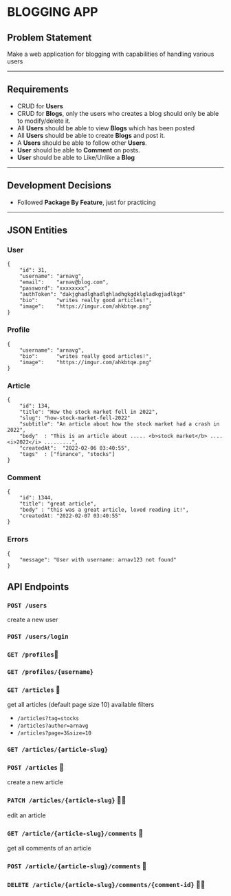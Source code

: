 # BLOGGING APP

## Problem Statement
Make a web application for blogging with capabilities of handling various users

---

## Requirements
- CRUD for **Users**
- CRUD for **Blogs**, only the users who creates a blog should only be able to modify/delete it.
- All **Users** should be able to view **Blogs** which has been posted
- All **Users** should be able to create **Blogs** and post it.
- A **Users** should be able to follow other **Users**.
- **User** should be able to **Comment** on posts.
- **User** should be able to Like/Unlike a **Blog**

---

## Development Decisions
- Followed **Package By Feature**, just for practicing

---

## JSON Entities

### User 

    {
	    "id": 31,
	    "username": "arnavg",
	    "email":	"arnav@blog.com",
	    "password": "xxxxxxxx",
	    "authToken": "dakjghadlghadlghladhgkgdklgladkgjadlkgd"
	    "bio": 		"writes really good articles!",
	    "image":	"https://imgur.com/ahkbtqe.png"
    }

### Profile 

    {
	    "username": "arnavg",
	    "bio": 		"writes really good articles!",
	    "image":	"https://imgur.com/ahkbtqe.png"
    }

### Article 

    {
	    "id": 134,
	    "title": "How the stock market fell in 2022",
	    "slug": "how-stock-market-fell-2022"
	    "subtitle": "An article about how the stock market had a crash in 2022",
	    "body"	: "This is an article about ..... <b>stock market</b> .... <i>2022</i> .........",
	    "createdAt":  "2022-02-06 03:40:55",
	    "tags"	: ["finance", "stocks"]
    }
	  

### Comment 

    {
	    "id": 1344,
	    "title": "great article",
	    "body" : "this was a great article, loved reading it!",
	    "createdAt: "2022-02-07 03:40:55"
    }

### Errors 
```
{
    "message": "User with username: arnav123 not found"
}
```

## API Endpoints 

### `POST /users` 
create a new user 

### `POST /users/login` 

### `GET /profiles`📄

### `GET /profiles/{username}` 


### `GET /articles` 📄
get all articles (default page size 10)
available filters 

- `/articles?tag=stocks`
- `/articles?author=arnavg`
- `/articles?page=3&size=10`

### `GET /articles/{article-slug}`

### `POST /articles` 🔐
create a new article 

### `PATCH /articles/{article-slug}` 🔐👤
edit an article 


### `GET /article/{article-slug}/comments` 📄 
get all comments of an article 

### `POST /article/{article-slug}/comments` 🔐

### `DELETE /article/{article-slug}/comments/{comment-id}` 🔐👤
